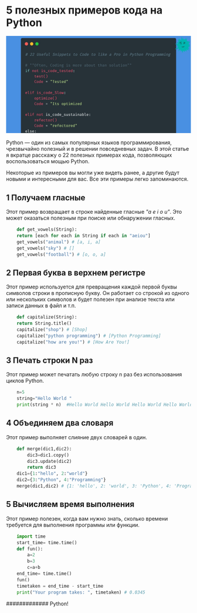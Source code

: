 # 5 полезных примеров кода на Python

![preview](./jjqoxswcr5qbvgi5bvbqds8r2dy.jpeg)

Python — один из самых популярных языков программирования, чрезвычайно полезный и в решении повседневных задач. В этой статье я вкратце расскажу о 22 полезных примерах кода, позволяющих воспользоваться мощью Python.

Некоторые из примеров вы могли уже видеть ранее, а другие будут новыми и интересными для вас. Все эти примеры легко запоминаются.

## 1 Получаем гласные

 Этот пример возвращает в строке найденные гласные *"a e i o u"*. Это может оказаться полезным при поиске или обнаружении гласных.

```python 
    def get_vowels(String):
    return [each for each in String if each in "aeiou"]
    get_vowels("animal") # [a, i, a]
    get_vowels("sky") # []
    get_vowels("football") # [o, o, a]
```

 ## 2  Первая буква в верхнем регистре

Этот пример используется для превращения каждой первой буквы символов строки в прописную букву. Он работает со строкой из одного или нескольких символов и будет полезен при анализе текста или записи данных в файл и т.п.

```python
    def capitalize(String):
    return String.title()
    capitalize("shop") # [Shop]
    capitalize("python programming") # [Python Programming]
    capitalize("how are you!") # [How Are You!]
```
## 3 Печать строки N раз

Этот пример может печатать любую строку n раз без использования циклов Python.

```python
    n=5
    string="Hello World "
    print(string * n)  #Hello World Hello World Hello World Hello World Hello World
```

## 4 Объединяем два словаря

Этот пример выполняет слияние двух словарей в один.

```python
    def merge(dic1,dic2):
        dic3=dic1.copy()
        dic3.update(dic2)
        return dic3
    dic1={1:"hello", 2:"world"}
    dic2={3:"Python", 4:"Programming"}
    merge(dic1,dic2) # {1: 'hello', 2: 'world', 3: 'Python', 4: 'Programming'}
```

## 5 Вычисляем время выполнения

Этот пример полезен, когда вам нужно знать, сколько времени требуется для выполнения программы или функции.

```python
    import time
    start_time= time.time()
    def fun():
        a=2
        b=3
        c=a+b
    end_time= time.time()
    fun()
    timetaken = end_time - start_time
    print("Your program takes: ", timetaken) # 0.0345
```

############# Python!
